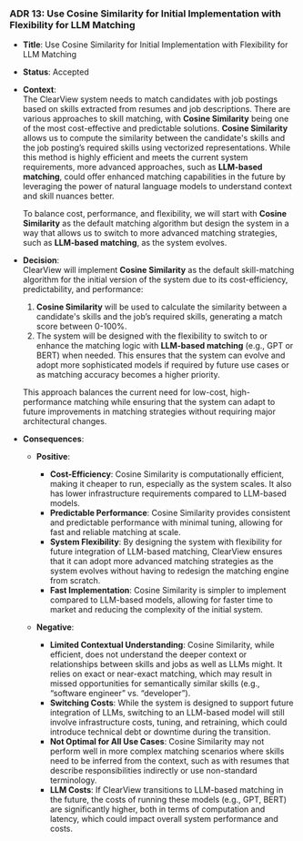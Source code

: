 
### ADR 13: Use Cosine Similarity for Initial Implementation with Flexibility for LLM Matching

- **Title**: Use Cosine Similarity for Initial Implementation with Flexibility for LLM Matching
- **Status**: Accepted
- **Context**:  
  The ClearView system needs to match candidates with job postings based on skills extracted from resumes and job descriptions. There are various approaches to skill matching, with **Cosine Similarity** being one of the most cost-effective and predictable solutions. **Cosine Similarity** allows us to compute the similarity between the candidate's skills and the job posting’s required skills using vectorized representations. While this method is highly efficient and meets the current system requirements, more advanced approaches, such as **LLM-based matching**, could offer enhanced matching capabilities in the future by leveraging the power of natural language models to understand context and skill nuances better.

  To balance cost, performance, and flexibility, we will start with **Cosine Similarity** as the default matching algorithm but design the system in a way that allows us to switch to more advanced matching strategies, such as **LLM-based matching**, as the system evolves.

- **Decision**:  
  ClearView will implement **Cosine Similarity** as the default skill-matching algorithm for the initial version of the system due to its cost-efficiency, predictability, and performance:
  1. **Cosine Similarity** will be used to calculate the similarity between a candidate's skills and the job’s required skills, generating a match score between 0-100%.
  2. The system will be designed with the flexibility to switch to or enhance the matching logic with **LLM-based matching** (e.g., GPT or BERT) when needed. This ensures that the system can evolve and adopt more sophisticated models if required by future use cases or as matching accuracy becomes a higher priority.

  This approach balances the current need for low-cost, high-performance matching while ensuring that the system can adapt to future improvements in matching strategies without requiring major architectural changes.

- **Consequences**:
  - **Positive**:
    - **Cost-Efficiency**: Cosine Similarity is computationally efficient, making it cheaper to run, especially as the system scales. It also has lower infrastructure requirements compared to LLM-based models.
    - **Predictable Performance**: Cosine Similarity provides consistent and predictable performance with minimal tuning, allowing for fast and reliable matching at scale.
    - **System Flexibility**: By designing the system with flexibility for future integration of LLM-based matching, ClearView ensures that it can adopt more advanced matching strategies as the system evolves without having to redesign the matching engine from scratch.
    - **Fast Implementation**: Cosine Similarity is simpler to implement compared to LLM-based models, allowing for faster time to market and reducing the complexity of the initial system.

  - **Negative**:
    - **Limited Contextual Understanding**: Cosine Similarity, while efficient, does not understand the deeper context or relationships between skills and jobs as well as LLMs might. It relies on exact or near-exact matching, which may result in missed opportunities for semantically similar skills (e.g., “software engineer” vs. “developer”).
    - **Switching Costs**: While the system is designed to support future integration of LLMs, switching to an LLM-based model will still involve infrastructure costs, tuning, and retraining, which could introduce technical debt or downtime during the transition.
    - **Not Optimal for All Use Cases**: Cosine Similarity may not perform well in more complex matching scenarios where skills need to be inferred from the context, such as with resumes that describe responsibilities indirectly or use non-standard terminology.
    - **LLM Costs**: If ClearView transitions to LLM-based matching in the future, the costs of running these models (e.g., GPT, BERT) are significantly higher, both in terms of computation and latency, which could impact overall system performance and costs.